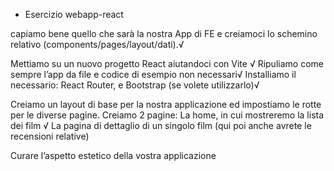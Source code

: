 - Esercizio webapp-react

<!-- MILESTONE 0 -->
capiamo bene quello che sarà la nostra App di FE e creiamoci lo schemino relativo (components/pages/layout/dati).√

<!-- MILESTONE 1 -->
Mettiamo su un nuovo progetto React aiutandoci con Vite √
Ripuliamo come sempre l’app da file e codice di esempio non necessari√
Installiamo il necessario: React Router, e Bootstrap (se volete utilizzarlo)√

<!-- MILESTONE 2 -->
Creiamo un layout di base per la nostra applicazione ed impostiamo le rotte per le diverse pagine.
Creiamo 2 pagine:
La home, in cui mostreremo la lista dei film √
La pagina di dettaglio di un singolo film (qui poi anche avrete le recensioni relative)

<!-- BONUS -->
Curare l’aspetto estetico della vostra applicazione
